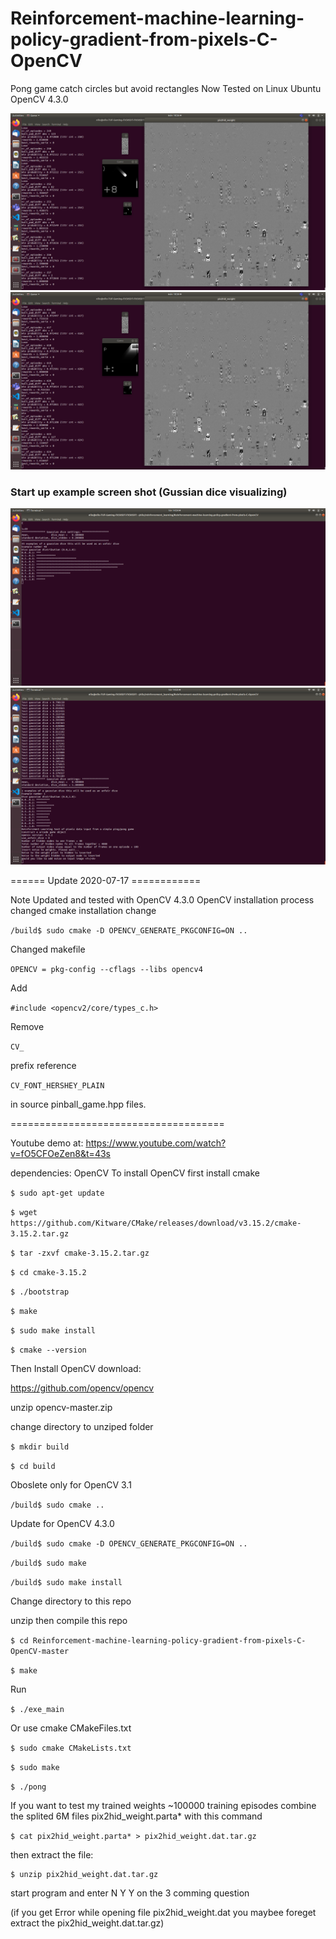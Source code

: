 # Reinforcement-machine-learning-policy-gradient-from-pixels-C-OpenCV
Pong game catch circles but avoid rectangles 
Now 
Tested on Linux Ubuntu OpenCV 4.3.0

![](game_in_action_ball.png)
![](game_with_rectangle.png)

### Start up example screen shot (Gussian dice visualizing)


![](Gussian_dice_1.png)
![](Gussian_dice_2.png)

====== Update 2020-07-17 ============

Note Updated and tested with OpenCV 4.3.0
OpenCV installation process changed
cmake installation change

`/build$ sudo cmake -D OPENCV_GENERATE_PKGCONFIG=ON ..` 

Changed makefile

`OPENCV = pkg-config --cflags --libs opencv4`

Add 

`#include <opencv2/core/types_c.h>`

Remove 

`CV_`

prefix reference 

`CV_FONT_HERSHEY_PLAIN`

in source pinball_game.hpp files.

=====================================

Youtube demo at:
https://www.youtube.com/watch?v=fO5CFOeZen8&t=43s

dependencies: OpenCV
To install OpenCV
first install 
cmake

`$ sudo apt-get update`

`$ wget https://github.com/Kitware/CMake/releases/download/v3.15.2/cmake-3.15.2.tar.gz`

`$ tar -zxvf cmake-3.15.2.tar.gz`

`$ cd cmake-3.15.2`

`$ ./bootstrap`

`$ make`

`$ sudo make install`

`$ cmake --version`

Then Install OpenCV
download:

https://github.com/opencv/opencv

unzip opencv-master.zip

change directory to unziped folder

`$ mkdir build`

`$ cd build`

Oboslete only for OpenCV 3.1

`/build$ sudo cmake ..` 

Update for OpenCV 4.3.0

`/build$ sudo cmake -D OPENCV_GENERATE_PKGCONFIG=ON ..` 

`/build$ sudo make`

`/build$ sudo make install`


Change directory to this repo

unzip then compile this repo

`$ cd Reinforcement-machine-learning-policy-gradient-from-pixels-C-OpenCV-master`

`$ make`

Run

`$ ./exe_main`

Or use cmake CMakeFiles.txt

`$ sudo cmake CMakeLists.txt`

`$ sudo make`

`$ ./pong`

If you want to test my trained weights ~100000 training episodes
combine the splited 6M files pix2hid_weight.parta* with this command

`$ cat pix2hid_weight.parta* > pix2hid_weight.dat.tar.gz` 

then extract the file:

    $ unzip pix2hid_weight.dat.tar.gz

start program and enter 
N
Y
Y
on the 3 comming question 
  
(if you get 
Error while opening file pix2hid_weight.dat
you maybee foreget extract the pix2hid_weight.dat.tar.gz)
